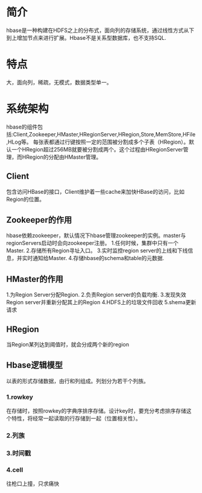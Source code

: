 # 简介

hbase是一种构建在HDFS之上的分布式，面向列的存储系统，通过线性方式从下到上增加节点来进行扩展。Hbase不是关系型数据库，也不支持SQL.

# 特点
大，面向列，稀疏，无模式，数据类型单一。

# 系统架构
hbase的组件包括:Client,Zookeeper,HMaster,HRegionServer,HRegion,Store,MemStore,HFile,HLog等。
每张表都通过行键按照一定的范围被分割成多个子表（HRegion）。默认一个HRegion超过256MB就要被分割成两个。这个过程由HRegionServer管理，而HRegion的分配由HMaster管理。

## Client
包含访问HBase的接口，Client维护着一些cache来加快HBase的访问，比如Region的位置。


## Zookeeper的作用
hbase依赖zookeeper，默认情况下hbase管理zookeeper的实例。master与regionServers启动时会向zookeeper注册。
1.任何时候，集群中只有一个Master.
2.存储所有Region寻址入口。
3.实时监控region server的上线和下线信息，并实时通知给Master.
4.存储hbase的schema和table的元数据.

## HMaster的作用
1.为Region Server分配Region.
2.负责Region server的负载均衡.
3.发现失效Region server并重新分配其上的Region
4.HDFS上的垃圾文件回收
5.shema更新请求

## HRegion
当Region某列达到阈值时，就会分成两个新的region

## Hbase逻辑模型
以表的形式存储数据，由行和列组成。列划分为若干个列族。
### 1.rowkey
在存储时，按照rowkey的字典序排序存储。设计key时，要充分考虑排序存储这个特性，将经常一起读取的行存储到一起（位置相关性）。

### 2.列族

### 3.时间戳

### 4.cell
















往枪口上撞，只求痛快
